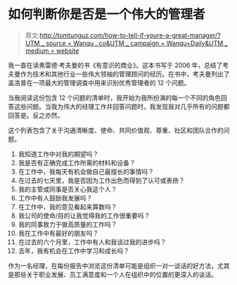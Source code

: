 # 如何判断你是否是一个伟大的管理者

> 原文:[http://tomtunguz.com/how-to-tell-if-youre-a-great-manager/?UTM _ source = Wanqu . co&UTM _ campaign = Wanqu+Daily&UTM _ medium = website](http://tomtunguz.com/how-to-tell-if-youre-a-great-manager/?utm_source=wanqu.co&utm_campaign=Wanqu+Daily&utm_medium=website)

我一直在读弗雷德·考夫曼的书《有意识的商业》。这本书写于 2006 年，总结了考夫曼作为技术和其他行业一些伟大领袖的管理顾问的经历。在书中，考夫曼列出了盖洛普在一项最大的管理调查中用来识别优秀管理者的 12 个问题。

当我阅读这份包含 12 个问题的清单时，我开始为我所扮演的每一个不同的角色回答这些问题。当我为伟大的经理工作并回答问题时，我发现我对几乎所有的问题都回答是。反之亦然。

这个列表包含了关于沟通清晰度、使命、共同价值观、尊重、社区和团队合作的问题。

1.  我知道工作中对我的期望吗？
2.  我是否有正确完成工作所需的材料和设备？
3.  在工作中，我每天有机会做自己最擅长的事情吗？
4.  在过去的七天里，我是否因为工作出色而得到了认可或表扬？
5.  我的主管或同事是否关心我这个人？
6.  工作中有人鼓励我发展吗？
7.  在工作中，我的意见看起来算数吗？
8.  我公司的使命/目的让我觉得我的工作很重要吗？
9.  我的同事致力于做高质量的工作吗？
10.  我在工作中有最好的朋友吗？
11.  在过去的六个月里，工作中有人和我谈过我的进步吗？
12.  去年，我有机会在工作中学习和成长吗？

作为一名经理，在每份报告中浏览这份清单可能是组织一对一谈话的好方法，尤其是那些关于职业发展、员工满意度和一个人在组织中的位置的更深入的谈话。